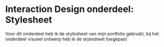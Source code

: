 # Interaction Design onderdeel: **Stylesheet**

Voor dit onderdeel heb ik de stylesheet van mijn portfolio gebruikt, bij het onderdeel visueel ontwerp heb ik de stylesheet toegepast